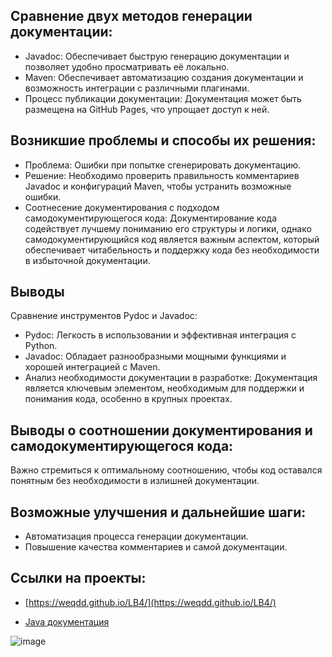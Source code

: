 ## Сравнение двух методов генерации документации:
* Javadoc: Обеспечивает быструю генерацию документации и позволяет удобно просматривать её локально.
* Maven: Обеспечивает автоматизацию создания документации и возможность интеграции с различными плагинами.
* Процесс публикации документации:
Документация может быть размещена на GitHub Pages, что упрощает доступ к ней.

## Возникшие проблемы и способы их решения:
* Проблема: Ошибки при попытке сгенерировать документацию.
* Решение: Необходимо проверить правильность комментариев Javadoc и конфигураций Maven, чтобы устранить возможные ошибки.
* Соотнесение документирования с подходом самодокументирующегося кода:
Документирование кода содействует лучшему пониманию его структуры и логики, однако самодокументирующийся код является важным аспектом, который обеспечивает читабельность и поддержку кода без необходимости в избыточной документации.

## Выводы
Сравнение инструментов Pydoc и Javadoc:
* Pydoc: Легкость в использовании и эффективная интеграция с Python.
* Javadoc: Обладает разнообразными мощными функциями и хорошей интеграцией с Maven.
* Анализ необходимости документации в разработке:
Документация является ключевым элементом, необходимым для поддержки и понимания кода, особенно в крупных проектах.

## Выводы о соотношении документирования и самодокументирующегося кода:
Важно стремиться к оптимальному соотношению, чтобы код оставался понятным без необходимости в излишней документации.

## Возможные улучшения и дальнейшие шаги:
* Автоматизация процесса генерации документации.
* Повышение качества комментариев и самой документации.
## Ссылки на проекты: 
* [https://weqdd.github.io/LB4/](https://weqdd.github.io/LB4/)

* [Java документация](https://github.com/WeQdd/javadoc)

![image](https://github.com/user-attachments/assets/1d1e9b06-60ac-4b9a-83a1-46dea3b0453d)
